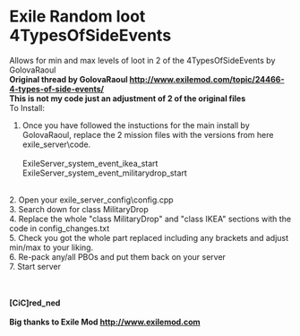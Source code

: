 # Exile Random loot 4TypesOfSideEvents

Allows for min and max levels of loot in 2 of the 4TypesOfSideEvents by GolovaRaoul<br>
<b>Original thread by GolovaRaoul <a href="http://www.exilemod.com/topic/24466-4-types-of-side-events/">http://www.exilemod.com/topic/24466-4-types-of-side-events/</a></b><br>
<b>This is not my code just an adjustment of 2 of the original files</b><br>
To Install:<br>
1. Once you have followed the instuctions for the main install by GolovaRaoul, replace the 2 mission files with the versions from here exile_server\code\.<br><br>
ExileServer_system_event_ikea_start<br>
ExileServer_system_event_militarydrop_start<br>
<br>
2. Open your exile_server_config\config.cpp<br>
3. Search down for class MilitaryDrop <br>
4. Replace the whole "class MilitaryDrop" and "class IKEA" sections with the code in config_changes.txt<br>
5. Check you got the whole part replaced including any brackets and adjust min/max to your liking.<br>
6. Re-pack any/all PBOs and put them back on your server<br>
7. Start server<br>


<br><br>
<b>[CiC]red_ned</b><br><br>
<b>Big thanks to Exile Mod <a href="http://www.exilemod.com">http://www.exilemod.com</a></b><br>